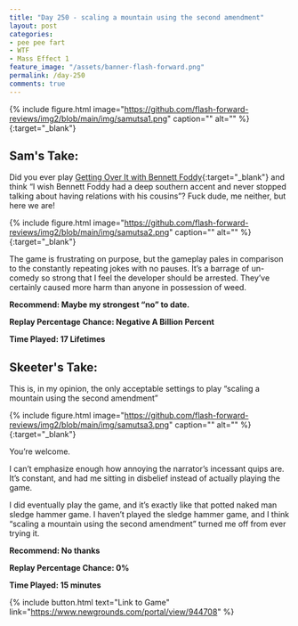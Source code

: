 ```yaml
---
title: "Day 250 - scaling a mountain using the second amendment"
layout: post
categories:
- pee pee fart
- WTF
- Mass Effect 1
feature_image: "/assets/banner-flash-forward.png"
permalink: /day-250
comments: true
---
```


{% include figure.html image="https://github.com/flash-forward-reviews/img2/blob/main/img/samutsa1.png" caption="" alt="" %}{:target="_blank"}
 
## Sam's Take:

Did you ever play [Getting Over It with Bennett Foddy](https://store.steampowered.com/app/240720/Getting_Over_It_with_Bennett_Foddy/){:target="_blank"} and think “I wish Bennett Foddy had a deep southern accent and never stopped talking about having relations with his cousins”? Fuck dude, me neither, but here we are!

{% include figure.html image="https://github.com/flash-forward-reviews/img2/blob/main/img/samutsa2.png" caption="" alt="" %}{:target="_blank"}

The game is frustrating on purpose, but the gameplay pales in comparison to the constantly repeating jokes with no pauses. It’s a barrage of un-comedy so strong that I feel the developer should be arrested. They’ve certainly caused more harm than anyone in possession of weed.

**Recommend: Maybe my strongest “no” to date.**

**Replay Percentage Chance: Negative A Billion Percent**

**Time Played: 17 Lifetimes** 

## Skeeter's Take:

This is, in my opinion, the only acceptable settings to play “scaling a mountain using the second amendment” 

{% include figure.html image="https://github.com/flash-forward-reviews/img2/blob/main/img/samutsa3.png" caption="" alt="" %}{:target="_blank"}

You’re welcome. 

I can’t emphasize enough how annoying the narrator’s incessant quips are. It’s constant, and had me sitting in disbelief instead of actually playing the game. 

I did eventually play the game, and it’s exactly like that potted naked man sledge hammer game. I haven’t played the sledge hammer game, and I think “scaling a mountain using the second amendment” turned me off from ever trying it. 

**Recommend: No thanks**

**Replay Percentage Chance: 0%**

**Time Played: 15 minutes** 

{% include button.html text="Link to Game" link="https://www.newgrounds.com/portal/view/944708" %}